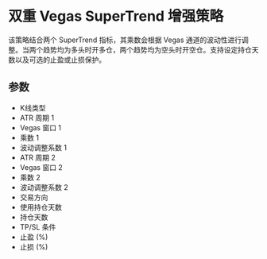 # 双重 Vegas SuperTrend 增强策略

该策略结合两个 SuperTrend 指标，其乘数会根据 Vegas 通道的波动性进行调整。当两个趋势均为多头时开多仓，两个趋势均为空头时开空仓。支持设定持仓天数以及可选的止盈或止损保护。

## 参数
- K线类型
- ATR 周期 1
- Vegas 窗口 1
- 乘数 1
- 波动调整系数 1
- ATR 周期 2
- Vegas 窗口 2
- 乘数 2
- 波动调整系数 2
- 交易方向
- 使用持仓天数
- 持仓天数
- TP/SL 条件
- 止盈 (%)
- 止损 (%)
